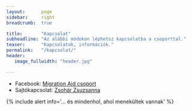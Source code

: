 ```yaml
---
layout:      page
sidebar:     right
breadcrumb:  true

title:       "Kapcsolat"
subheadline: "Az alábbi módokon léphetsz kapcsolatba a csoporttal."
teaser:      "Kapcsolatok, információk."
permalink:   "/kapcsolat/"
header:
   image_fullwidth: "header.jpg"

---
```


- Facebook: [Migration Aid csoport](https://www.facebook.com/migrationaidhungary)
- Sajtókapcsolat: [Zsohár Zsuzsanna](https://www.facebook.com/zsohar)

{% include alert info='... és mindenhol, ahol menekültek vannak' %}
